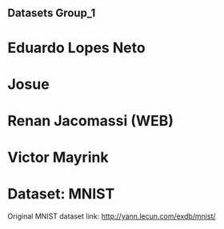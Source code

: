 ## Datasets Group_1
# Eduardo Lopes Neto
# Josue
# Renan Jacomassi (WEB)
# Victor Mayrink

# Dataset: MNIST
Original MNIST dataset link: http://yann.lecun.com/exdb/mnist/
